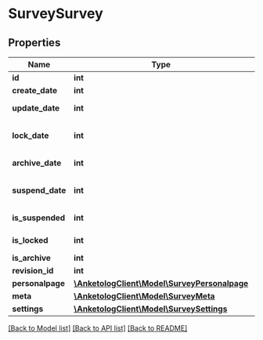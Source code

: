 # SurveySurvey

## Properties
Name | Type | Description | Notes
------------ | ------------- | ------------- | -------------
**id** | **int** | ID | 
**create_date** | **int** | Дата создания | 
**update_date** | **int** | Дата редактирования | [optional] 
**lock_date** | **int** | Дата блокоровки модератором | [optional] 
**archive_date** | **int** | Дата архивирования | [optional] 
**suspend_date** | **int** | Дата блокирования по тарифу | [optional] 
**is_suspended** | **int** | Заблокирована по тарифу | 
**is_locked** | **int** | Заблокирована модератором | 
**is_archive** | **int** | В архиве | 
**revision_id** | **int** | ID ревизии | 
**personalpage** | [**\AnketologClient\Model\SurveyPersonalpage**](SurveyPersonalpage.md) |  | [optional] 
**meta** | [**\AnketologClient\Model\SurveyMeta**](SurveyMeta.md) |  | 
**settings** | [**\AnketologClient\Model\SurveySettings**](SurveySettings.md) |  | 

[[Back to Model list]](../README.md#documentation-for-models) [[Back to API list]](../README.md#documentation-for-api-endpoints) [[Back to README]](../README.md)


